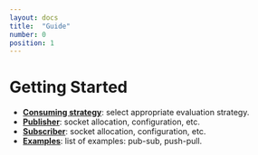 ```yaml
---
layout: docs
title:  "Guide"
number: 0
position: 1
---
```


# Getting Started

- **[Consuming strategy](./consuming-strategy.md)**: select appropriate evaluation strategy.
- **[Publisher](./publisher.md)**: socket allocation, configuration, etc.
- **[Subscriber](./subscriber.md)**: socket allocation, configuration, etc.
- **[Examples](./examples/index.md)**: list of examples: pub-sub, push-pull.